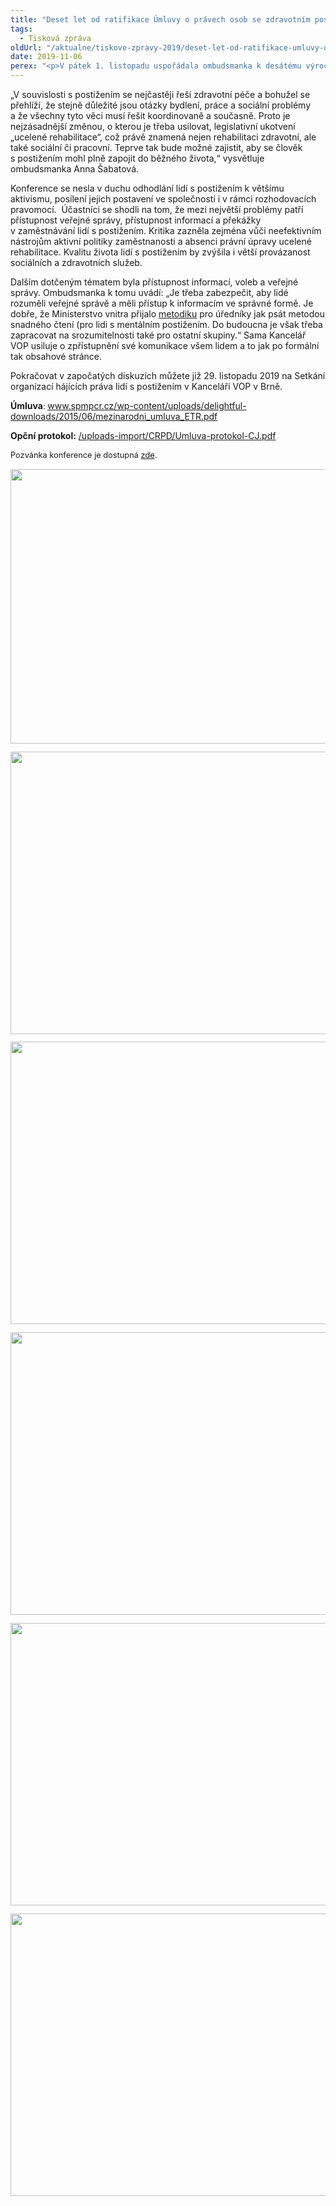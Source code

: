 ```yaml
---
title: "Deset let od ratifikace Úmluvy o právech osob se zdravotním postižením: navzdory zlepšení zůstává mnoho výzev"
tags:
  - Tisková zpráva
oldUrl: "/aktualne/tiskove-zpravy-2019/deset-let-od-ratifikace-umluvy-o-pravech-osob-se-zdravotnim-postizenim-navzdory-zlepseni-zu"
date: 2019-11-06
perex: "<p>V pátek 1. listopadu uspořádala ombudsmanka k desátému výročí ratifikace Úmluvy o právech osob se zdravotním postižením konferenci. Česká republika patřila k prvním zemím, které tuto Úmluvu ratifikovaly. Spolu s Úmluvou vznikl tzv. Opční protokol, který ale pro Českou republiku doposud není závazný. Protokol, jehož ratifikace pořád vázne, je v druhém čtení v Poslanecké sněmovně a hlasovat by se o něm mělo v pátek 8. listopadu. Jeho ratifikace by představovala další možnosti posílení ochrany práv lidí s postižením. </p>"
---
```


<!-- imported from the old website -->

<p>„V souvislosti s postižením se nejčastěji řeší zdravotní péče a bohužel se přehlíží, že stejně důležité jsou otázky bydlení, práce a sociální problémy a že všechny tyto věci musí řešit koordinovaně a současně. Proto je nejzásadnější změnou, o kterou je třeba usilovat, legislativní ukotvení „ucelené rehabilitace“, což právě znamená nejen rehabilitaci zdravotní, ale také sociální či pracovní. Teprve tak bude možné zajistit, aby se člověk s postižením mohl plně zapojit do běžného života,“ vysvětluje ombudsmanka Anna Šabatová.</p> <p>Konference se nesla v duchu odhodlání lidí s postižením k většímu aktivismu, posílení jejich postavení ve společnosti i v rámci rozhodovacích pravomocí.  Účastníci se shodli na tom, že mezi největší problémy patří přístupnost veřejné správy, přístupnost informací a překážky v zaměstnávání lidí s postižením. Kritika zazněla zejména vůči neefektivním nástrojům aktivní politiky zaměstnanosti a absenci právní úpravy ucelené rehabilitace. Kvalitu života lidí s postižením by zvýšila i větší provázanost sociálních a zdravotních služeb.</p> <p>Dalším dotčeným tématem byla přístupnost informací, voleb a veřejné správy. Ombudsmanka k tomu uvádí: „Je třeba zabezpečit, aby lidé rozuměli veřejné správě a měli přístup k informacím ve správné formě. Je dobře, že Ministerstvo vnitra přijalo <a href="https://www.mvcr.cz/soubor/etr-metodika-srozumitelneho-a-zjednoduseneho-vyjadrovani-ve-verejne-sprave-pdf.aspx" target="_blank">metodiku</a> pro úředníky jak psát metodou snadného čtení (pro lidi s mentálním postižením. Do budoucna je však třeba zapracovat na srozumitelnosti také pro ostatní skupiny.“ Sama Kancelář VOP usiluje o zpřístupnění své komunikace všem lidem a to jak po formální tak obsahové stránce.</p> <p>Pokračovat v započatých diskuzích můžete již 29. listopadu 2019 na Setkání organizací hájících práva lidí s postižením v Kanceláři VOP v Brně.</p> <p><b>Úmluva</b><span style="font-size: 12.8px;">: </span><a href="http://www.spmpcr.cz/wp-content/uploads/delightful-downloads/2015/06/mezinarodni_umluva_ETR.pdf" style="font-size: 12.8px;"><a href="http://www.spmpcr.cz/wp-content/uploads/delightful-downloads/2015/06/mezinarodni_umluva_ETR.pdf" target="_blank">www.spmpcr.cz/wp-content/uploads/delightful-downloads/2015/06/mezinarodni_umluva_ETR.pdf</a></a></p><p><b>Opční protokol:</b> <a href="/uploads-import/CRPD/Umluva-protokol-CJ.pdf" target="_blank">/uploads-import/CRPD/Umluva-protokol-CJ.pdf</a></p><p style="line-height: 17.92px; font-size: 12.8px;">Pozvánka konference je dostupná <a href="file:///S:/Sekce%20pr%C3%A1vn%C3%AD/ODD%C4%9ALEN%C3%8D/-IX-%20Ochrana%20pr%C3%A1v%20osob%20se%20zdrav.%20posti%C5%BEen%C3%ADm/SPOLUPRACUJ%C3%8DC%C3%8D%20ORGANIZACE/DPOs/setk%C3%A1n%C3%AD%2029.11.2019/Pozv%C3%A1nka%20na%20setk%C3%A1n%C3%AD%2029.%20listopadu%202019.pdf" target="_blank">zde</a>.</p><p style="line-height: 17.92px; font-size: 12.8px;"><img src="https://www.ochrance.cz/uploads/RTEmagicC_1_01.jpg.jpg" width="659" height="439" alt="" /></p><p style="line-height: 17.92px; font-size: 12.8px;"><img src="https://www.ochrance.cz/uploads/RTEmagicC_2_01.jpg.jpg" width="677" height="452" alt="" /></p><p style="line-height: 17.92px; font-size: 12.8px;"><img src="https://www.ochrance.cz/uploads/RTEmagicC_3.jpg.jpg" width="677" height="452" alt="" /></p><p style="line-height: 17.92px; font-size: 12.8px;"><img src="https://www.ochrance.cz/uploads/RTEmagicC_4.jpg.jpg" width="677" height="452" alt="" /></p><p style="line-height: 17.92px; font-size: 12.8px;"><img src="https://www.ochrance.cz/uploads/RTEmagicC_5.jpg.jpg" width="677" height="452" alt="" /></p><p style="line-height: 17.92px; font-size: 12.8px;"><img src="https://www.ochrance.cz/uploads/RTEmagicC_6.jpg.jpg" width="677" height="452" alt="" /></p>
